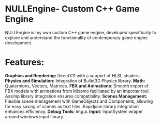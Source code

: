 # NULLEngine- Custom C++ Game Engine
NULLEngine is my own custom C++ game engine, developed specifically to explore and understand the functionality of contemporary game engine development.

# Features:
**Graphics and Rendering:** DirectX11 with a support of HLSL shaders.
**Physics and Simulation:** Integration of Bullet3D Physics library.
**Math:** Quaternions, Vectors, Matrices.
**FBX and Animations:** Smooth import of FBX models with animations from Mixamo facilitated by an importer tool. Assimp library integration ensures compatibility.
**Scenes Management:**  Flexible scene management with GameObjects and Components, allowing for easy saving of scenes as text files. Rapidjson library integration enhances efficiency.
**Debug Tools:** Imgui.
**Input:** InputSystem wraper around windows input library.
